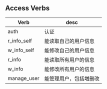 ## Access Verbs

| Verb        | desc                   |
| ----------- | ---------------------- |
| auth        | 认证                   |
| r_info_self | 能读取自己的用户信息   |
| w_info_self | 能修改自己的用户信息   |
| r_info      | 能读取所有用户的信息   |
| w_info      | 能修改所有用户的信息   |
| manage_user | 能管理用户，包括増删改 |





